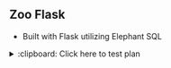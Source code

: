 ## Zoo Flask
 - Built with Flask utilizing Elephant SQL

<details>
<summary> :clipboard: Click here to test plan</summary>
<br />

1. Purpose
    - The purpose of our tests are to help develop an application that will be able to ensure animals can be assigned to enclosures without the presence of harm, provide and maintain a better quality of life to enable researchers more conclusive data for their studies. At this stage of the project, we will begin by utilizing the process of test driven developement to solidify the functionality and stability of the application.

2. Scope
    - The scope of this application will be to test the following methods:
        - connection
        - create_enclosures
        - create_animals
        - add_enclosure
        - add_animal
        - display_animals
3. Inputs
    1. Enclosures
        - Name
    2. Animals
        - Name
        - Quantity
        - Enclosure Id
        - Enclosure Name (Foreign Key)
    
4. Outputs
    - A report in the form of an HTML file will be generated to display test results.
    - Tests will also be logged to a .log file

5. Assumptions
    - As a developer, I should be able to create a connection to an ElephantSQL database
    - As a developer, I should be able to create a table in the database and return a string that notifies me of its creation.
    - As a developer, I should be able to insert data into tables in the database and return an object containing the data
    - A report detailing each specific test along with its inputs and expected outputs should be generated
    - A log file detailing each process of the application and tests should be generated
    - As a developer, I should be able to display a list of animals that would contain data such as:
        - Id
        - Name
        - Quantity
        - Enclosure Id
        - Enclosure Name
</details>